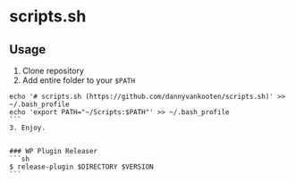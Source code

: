 # scripts.sh

## Usage

1. Clone repository
2. Add entire folder to your `$PATH`
````
echo '# scripts.sh (https://github.com/dannyvankooten/scripts.sh)' >> ~/.bash_profile
echo 'export PATH="~/Scripts:$PATH"' >> ~/.bash_profile
```
3. Enjoy.


### WP Plugin Releaser
```sh
$ release-plugin $DIRECTORY $VERSION
```
